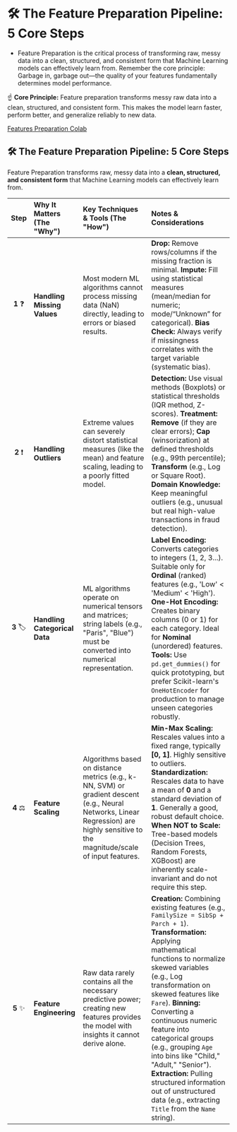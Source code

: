 # 🛠️ The Feature Preparation Pipeline: 5 Core Steps

* Feature Preparation is the critical process of transforming raw, messy data into a clean, structured, and consistent form that Machine Learning models can effectively learn from. Remember the core principle: Garbage in, garbage out—the quality of your features fundamentally determines model performance.

☝ **Core Principle:** Feature preparation transforms messy raw data into a clean, structured, and consistent form. This makes the model learn faster, perform better, and generalize reliably to new data.

[Features Preparation Colab](https://colab.research.google.com/drive/1XZskClkoO2iTmbz3fc__isJf59jSSvtb#scrollTo=9aGSR37pVpgZ)

## 🛠️ The Feature Preparation Pipeline: 5 Core Steps

Feature Preparation transforms raw, messy data into a **clean, structured, and consistent form** that Machine Learning models can effectively learn from.

| Step | Why It Matters (The "Why") | Key Techniques & Tools (The "How") | Notes & Considerations |
| :---: | :--- | :--- | :--- |
| **1** ❓ | **Handling Missing Values** | Most modern ML algorithms cannot process missing data (NaN) directly, leading to errors or biased results. | **Drop:** Remove rows/columns if the missing fraction is minimal. **Impute:** Fill using statistical measures (mean/median for numeric; mode/“Unknown” for categorical). **Bias Check:** Always verify if missingness correlates with the target variable (systematic bias). |
| **2** ❗ | **Handling Outliers** | Extreme values can severely distort statistical measures (like the mean) and feature scaling, leading to a poorly fitted model. | **Detection:** Use visual methods (Boxplots) or statistical thresholds (IQR method, Z-scores). **Treatment:** **Remove** (if they are clear errors); **Cap** (winsorization) at defined thresholds (e.g., 99th percentile); **Transform** (e.g., Log or Square Root). **Domain Knowledge:** Keep meaningful outliers (e.g., unusual but real high-value transactions in fraud detection). |
| **3** 🏷️ | **Handling Categorical Data** | ML algorithms operate on numerical tensors and matrices; string labels (e.g., "Paris", "Blue") must be converted into numerical representation. | **Label Encoding:** Converts categories to integers (1, 2, 3...). Suitable only for **Ordinal** (ranked) features (e.g., 'Low' < 'Medium' < 'High'). **One-Hot Encoding:** Creates binary columns (0 or 1) for each category. Ideal for **Nominal** (unordered) features. **Tools:** Use `pd.get_dummies()` for quick prototyping, but prefer Scikit-learn's `OneHotEncoder` for production to manage unseen categories robustly. |
| **4** ⚖️ | **Feature Scaling** | Algorithms based on distance metrics (e.g., k-NN, SVM) or gradient descent (e.g., Neural Networks, Linear Regression) are highly sensitive to the magnitude/scale of input features. | **Min-Max Scaling:** Rescales values into a fixed range, typically **[0, 1]**. Highly sensitive to outliers. **Standardization:** Rescales data to have a mean of **0** and a standard deviation of **1**. Generally a good, robust default choice. **When NOT to Scale:** Tree-based models (Decision Trees, Random Forests, XGBoost) are inherently scale-invariant and do not require this step. |
| **5** ✨ | **Feature Engineering** | Raw data rarely contains all the necessary predictive power; creating new features provides the model with insights it cannot derive alone. | **Creation:** Combining existing features (e.g., `FamilySize = SibSp + Parch + 1`). **Transformation:** Applying mathematical functions to normalize skewed variables (e.g., Log transformation on skewed features like `Fare`). **Binning:** Converting a continuous numeric feature into categorical groups (e.g., grouping `Age` into bins like "Child," "Adult," "Senior"). **Extraction:** Pulling structured information out of unstructured data (e.g., extracting `Title` from the `Name` string). |
